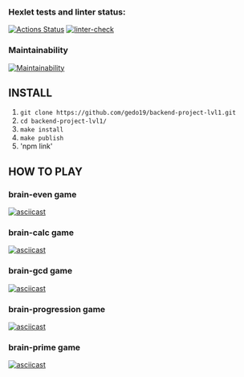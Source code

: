 ### Hexlet tests and linter status:

[![Actions Status](https://github.com/gedo19/backend-project-lvl1/workflows/hexlet-check/badge.svg)](https://github.com/gedo19/backend-project-lvl1/actions)
[![linter-check](https://github.com/gedo19/backend-project-lvl1/actions/workflows/github-actions.yml/badge.svg?event=push)](https://github.com/gedo19/backend-project-lvl1/actions/workflows/github-actions.yml)

### Maintainability

[![Maintainability](https://api.codeclimate.com/v1/badges/8c57ceebc0e934b85f8a/maintainability)](https://codeclimate.com/github/gedo19/backend-project-lvl1/maintainability)

## INSTALL

1. `git clone https://github.com/gedo19/backend-project-lvl1.git`
2. `cd backend-project-lvl1/`
3. `make install`
4. `make publish`
5. 'npm link'

## HOW TO PLAY

### brain-even game

[![asciicast](https://asciinema.org/a/445150.svg)](https://asciinema.org/a/445150)

### brain-calc game

[![asciicast](https://asciinema.org/a/445151.svg)](https://asciinema.org/a/445151)

### brain-gcd game

[![asciicast](https://asciinema.org/a/445152.svg)](https://asciinema.org/a/445152)

### brain-progression game

[![asciicast](https://asciinema.org/a/445393.svg)](https://asciinema.org/a/445393)

### brain-prime game

[![asciicast](https://asciinema.org/a/445396.svg)](https://asciinema.org/a/445396)
